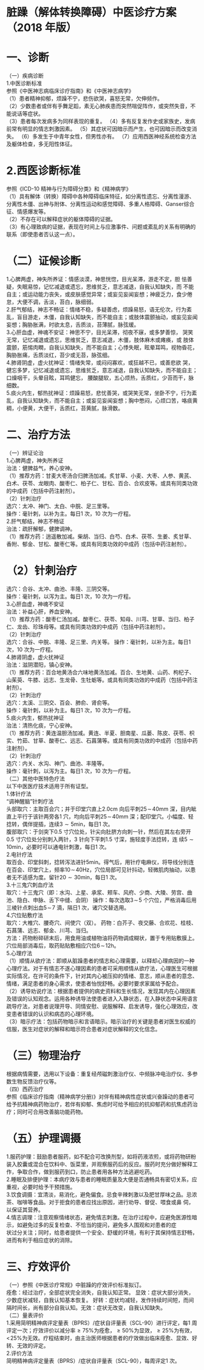 # 脏躁（解体转换障碍）中医诊疗方案 （2018 年版）  
# 一、诊断  
（一）疾病诊断  
1.中医诊断标准  
参照《中医神志病临床诊疗指南》和《中医神志病学》  
（1）患者精神抑郁，烦躁不宁，悲伤欲哭，喜怒无常，欠伸频作。  
（2）少数患者或伴有手舞足蹈，素无心肺疾患而突然喘促阵作，或突然失音，不能说话等症状。  
（3）患者每次发病多为同样表现的重复。 （4）多有反复发作史或家族史，发病前常有明显的情志刺激因素。 （5）其症状可因暗示而产生，也可因暗示而改变消失。 （6）多发生于中青年女性，但男性亦有。 （7）应用西医神经系统检查方法及躯体检查，多无阳性体征。  
# 2.西医诊断标准  
参照《ICD-10 精神与行为障碍分类》和《精神病学》  
（1）具有解体（转换）障碍中各种障碍临床特征，如分离性遗忘、分离性漫游、分离性木僵、出神与附体、分离性运动和感觉障碍、多重人格障碍、Ganser综合征、情感爆发等。  
（2）不存在可以解释症状的躯体障碍的证据。  
（3）有心理致病的证据，表现在时间上与应激事件、问题或紊乱的关系有明确的联系（即使患者否认这一点）。  
# （二）证候诊断  
1.心脾两虚，神失所养证：情感淡漠，神思恍惚，目光呆滞，游走不定，胆 怯善疑，失眠易惊，记忆减退或遗忘，思维贫乏，意志减退，自我认知缺失，而 不能自主；或运动能力丧失，或皮肤感觉异常；或妄见妄闻妄想；神疲乏力，食少倦怠，大便不调，舌淡，苔白，脉细弱。  
2.肝气郁结，神志不畅证：情绪不稳，多疑善虑，烦躁易怒，语无伦次，行为紊乱，盲目游走，木僵，自我认知缺失，而不能自主；或肢体震颤抽动，或妄见妄闻妄想；胸胁胀满，时欲太息，舌质淡，苔薄腻，脉弦缓。  
3.心肝血虚，神魂不安证：神思不宁，目光呆滞，彻夜不寐，或多梦善惊， 哭笑无常，记忆减退或遗忘，思维贫乏，意志减退，木僵，肢体麻木或瘫痪，或 肢体震颤，筋惕肉瞤，自我认知缺失，而不能自主；心悸失眠，眩晕耳鸣，视物昏花，胸胁胀痛，舌质淡红，苔少或无苔，脉弦细。  
4.肺肾阴虚，虚火扰神证：情绪失常，或闷闷寡欢，或狂越不已，或善悲欲 哭，健忘多梦，记忆减退或遗忘，思维贫乏，意志减退，自我认知缺失，而不能自主；口燥咽干，头晕目眩，耳鸣健忘， 腰酸腿软，五心烦热，舌质红，少苔而干，脉细数。  
5.痰火内生，郁热扰神证：烦躁易怒，悲忧善哭，或哭笑无常，坐卧不宁，行为紊乱，自我认知缺失，而不能自主；或妄见妄闻妄想；胸中憋闷，心烦口苦，咯痰黄稠，小便黄，大便干，舌质红，苔黄腻，脉滑数。  
# 二、治疗方法  
（一）辨证论治  
1.心脾两虚，神失所养证  
治法：健脾益气，养心安神。  
（1）推荐方药：甘麦大枣汤合归脾汤加减。炙甘草、小麦、大枣、人参、黄芪、白术、茯苓、龙眼肉、酸枣仁、柏子仁、甘松、百合、合欢皮等。或具有同类功效的中成药（包括中药注射剂）。  
（2）针刺治疗  
选穴：太冲、神门、太白、中脘、足三里等。  
操作：毫针刺，以补为主。每日1 次，10 次为一疗程。  
2.肝气郁结，神志不畅证  
治法：疏肝解郁，健脾调神。  
（1）推荐方药：逍遥散加减。柴胡、当归、白芍、白术、茯苓、生姜、炙甘草、香附、郁金、甘松、酸枣仁等。或具有同类功效的中成药（包括中药注射剂）。  
# （2）针刺治疗  
选穴：合谷、太冲、曲池、丰隆、三阴交等。  
操作：毫针刺，以泻为主。每日1 次，10 次为一疗程。  
3.心肝血虚，神魂不安证  
治法：补益心肝，养血安神。  
（1）推荐方药：酸枣仁汤加减。酸枣仁、茯苓、知母、川芎、甘草、当归、柏子仁、龙齿、珍珠母等。或具有同类功效的中成药（包括中药注射剂）。  
（2）针刺治疗  
选穴：合谷、中脘、丰隆、足三里、内关等。 操作：毫针刺，以补为主。每日1 次，10 次为一疗程。  
4.肺肾阴虚，虚火扰神证  
治法：滋阴潜阳，镇心安神。  
（1）推荐方药：百合地黄汤合六味地黄汤加减。百合、生地黄、山药、枸杞子、山茱萸、牛膝、远志、生龙骨、生牡蛎等。或具有同类功效的中成药（包括中药注射剂）。  
（2）针刺治疗  
选穴：太溪、三阴交、百会、肺俞、肾俞等。  
操作：毫针刺，以补为主。每日1 次，10 次为一疗程。  
5.痰火内生，郁热扰神证  
治法：清热化痰，宁心安神。  
（1）推荐方药：黄连温胆汤加减。黄连、半夏、胆南星、瓜蒌、陈皮、茯苓、枳实、竹茹、甘草、酸枣仁、远志、石菖蒲等。或具有同类功效的中成药（包括中药注射剂）。  
（2）针刺治疗  
选穴：内关、水沟、神门、曲池、丰隆等。  
操作：毫针刺，以泻为主。每日1 次，10 次为一疗程。  
（二）其他中医特色疗法  
以下中医医疗技术适用于所有证型。  
1.体针疗法  
“调神醒脑”针刺疗法  
头部取穴：主取百会穴；并于印堂穴直上2.0cm 向后平刺$25\!\sim\!40\mathrm{mm}$ 深，目内眦直上平行于该针两旁各1 穴，均向后平刺$25\!\sim\!40\mathrm{mm}$ 深；配印堂穴。小幅度、轻捻转，偶伴提插，连续$3{\sim}5\mathrm{min}$，每日1 次。  
腹部取穴：于剑突下0.5 寸穴位处，针尖向肚脐方向刺一针，然后在其左右旁开0.5 寸穴位处分别刺入两针，3 针向下平刺1.5 寸深，施轻度手法捻转，连 续$5{\sim}10\mathrm{min}$，必要时可以通电针刺激，每日1 次。  
2.电针疗法  
取百会、印堂斜刺，捻转泻法进针5min。得气后，用针疗电麻仪，将导线分别连在百会、印堂穴上，频率$10\!\sim\!40\mathrm{Hz}$，穴位局部可见针抖动，轻微肌肉抽动，以患者无不适感为度。留针$20{\sim}30\mathrm{min}$，每日1 次。  
3.十三鬼穴刺血疗法  
取穴：十三鬼穴（即：水沟、上星、承浆、颊车、风府、少商、大陵、劳宫、曲池、隐白、申脉、舌下中缝、会阴） 操作：每次选取$3\!\sim\!5$ 个穴位，严格消毒后用三棱针点刺出血$5\!\sim\!7$ 滴，隔日1 次，诸穴交替选用。  
4.穴位贴敷疗法  
取穴：大椎穴、腰奇穴、间使穴（双）。 药物：白芥子、夜交藤、合欢花、桂枝、石菖蒲、远志、郁金、川芎、当归。  
方法：药物粉碎研末后，用食用油或植物油将药物调成糊状，置于专用贴敷膜上。穴位局部消毒后，取药贴贴敷相应穴位$6\!\sim\!12\mathrm{h}$。  
5.心理疗法  
（1）顺情从欲疗法：即顺从脏躁患者的情志和心理需要，以释却心理病因的一种心理疗法。对于有情志不遂心理因素的患者可采用顺情从欲疗法，心理医生可根据实际情况，在许可的条件下，针对其内心被压抑的情绪、意志，顺从患者的意念、情绪，满足患者的身心需求，使患者怡悦舒畅。必要时要求家属给予配合。  
（2）诱导劝说疗法：根据患者提供的病史资料和生长情况，发现其内在心理因素及错误的认知观念。运用各种诱导法使患者进入入静状态，在入静状态中采用语言疏导疗法，对患者说理开导、同情安慰、说服解释、启发诱导，强化心理效应，改变患者错误的认识和病态的心理环境。  
（3）暗示疗法：包括药物暗示和言语暗示。暗示治疗的关键是患者对医生权威的信服，医生对症状的解释和暗示符合患者对症状解释的文化信念。  
# （三）物理治疗  
根据病情需要，选用以下设备：重复经颅磁刺激治疗仪、中频脉冲电治疗仪、多参数生物反馈治疗仪等。  
（四）西药治疗  
参照《临床诊疗指南（精神病学分册)》对伴有精神病性症状或兴奋躁动的患者可给予抗精神病药物治疗，若伴有抑郁、焦虑时可给予相应的抗抑郁药和抗焦虑药治疗；同时可合用改善脑功能药物。  
# （五）护理调摄  
1.服药护理：鼓励患者服药，如不配合可改换剂型，如将药液浓煎，或将药物研粉装入胶囊或混合在饮料中、饭菜里，并观察服药后的反应。服药时充分做好解释工作，争取合作，做到服药到口，防止患者用各种方法逃避吃药。  
2.睡眠及排便护理：本病疗效与患者的睡眠质量及大便是否通畅具有密切关系，应重视，必要时给予干预措施。  
3.饮食调摄：宜清淡，易消化，避免偏食。忌食辛辣刺激以及肥甘厚味之品。忌浓茶、咖啡等食品。对于拒食的患者应找出原因，进行劝导、督促、喂食或鼻 伺，以保证其营养。  
4.情志调理：注意观察情绪状态，避免情志刺激。在治疗过程中，应避免医源性暗示，如避免过多的反复检查、不恰当的提问，避免多人围观和对患者的症  
状过分关注；同时，给患者提供一个安全、舒缓的环境，有利于其保持情志舒畅，进而有利于相应症状的消除。  
# 三、疗效评价  
（一）参照《中医诊疗常规》中脏躁的疗效评价标准拟订。  
痊愈：经过治疗，全部症状完全消失，自我认知正常。 显效：症状大部分消失，少数症状减轻，自我认知基本恢复。 好转：症状均减轻，发作持续时间短，而间隔时间长，尚有部分自我认知。无效：症状无改变，自我认知缺失。  
（二）量表评价  
1.采用简明精神病评定量表（BPRS）/症状自评量表（SCL-90）进行评定，每1 周评定一次；疗效评价以减分率${\geqslant}75\%$为痊愈，${\geqslant}50\%$为显效，${\geqslant}25\%$为有效，$<\!25\%$为无效。疗程结束时，由主治医师根据患者的疗效做出临床痊愈、显效、好转、无效的评定。  
2.评价方法  
简明精神病评定量表（BPRS）/症状自评量表（SCL-90），每周评定1 次。  
